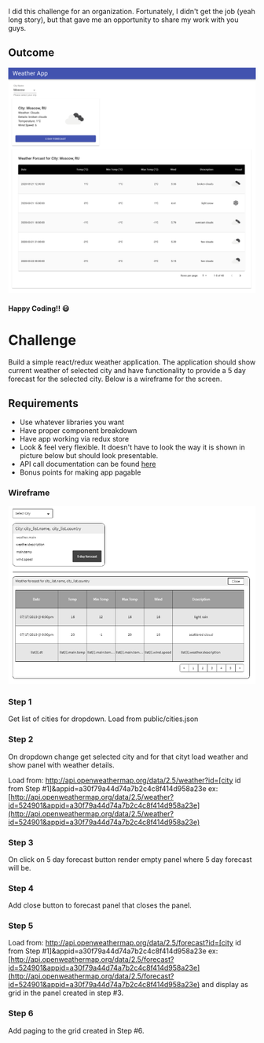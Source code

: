 I did this challenge for an organization. Fortunately, I didn't get the job (yeah long story), but that gave me an opportunity to share my work with you guys.

## Outcome

![](Screenshots/screenshot.png)


#### Happy Coding!! 😃


# Challenge

Build a simple react/redux weather application. The application should show current weather of selected city and have functionality to provide a 5 day forecast for the selected city. Below is a wireframe for the screen.

 ## Requirements 

+ Use whatever libraries you want
+ Have proper component breakdown
+ Have app working via redux store
+ Look & feel very flexible. It doesn't have to look the way it is shown in picture below but should look presentable.
+ API call documentation can be found [here](https://openweathermap.org/api)
+ Bonus points for making app pagable


### Wireframe

![Wireframe](Requirements/page_design.png "Wireframe")

### Step 1

Get list of cities for dropdown.
Load from public/cities.json

### Step 2

On dropdown change get selected city and for that cityt load weather and show panel with weather details.

Load from: http://api.openweathermap.org/data/2.5/weather?id=[city id from Step #1]&appid=a30f79a44d74a7b2c4c8f414d958a23e
ex: [http://api.openweathermap.org/data/2.5/weather?id=524901&appid=a30f79a44d74a7b2c4c8f414d958a23e](http://api.openweathermap.org/data/2.5/weather?id=524901&appid=a30f79a44d74a7b2c4c8f414d958a23e) 

### Step 3

On click on 5 day forecast button render empty panel where 5 day forecast will be.

### Step 4

Add close button to forecast panel that closes the panel.

### Step 5

Load from: http://api.openweathermap.org/data/2.5/forecast?id=[city id from Step #1]&appid=a30f79a44d74a7b2c4c8f414d958a23e
ex: [http://api.openweathermap.org/data/2.5/forecast?id=524901&appid=a30f79a44d74a7b2c4c8f414d958a23e](http://api.openweathermap.org/data/2.5/forecast?id=524901&appid=a30f79a44d74a7b2c4c8f414d958a23e) and display as grid in the panel created in step #3.

### Step 6

Add paging to the grid created in Step #6.




